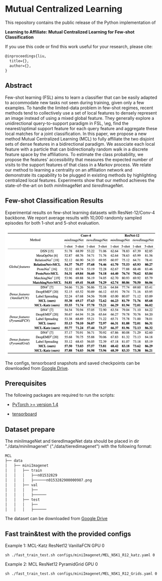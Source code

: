 # Mutual Centralized Learning

This repository contains the public release of the Python implementation of

**Learning to Affiliate: Mutual Centralized Learning for Few-shot Classification**

If you use this code or find this work useful for your research, please cite:

```
@inproceedings{liu,
  title={},
  author={},
}
```

## Abstract

Few-shot learning (FSL) aims to learn a classifier that can be easily adapted to accommodate new tasks not seen during training, given only a few examples. To handle the limited-data problem in few-shot regimes, recent methods tend to collectively use a set of local features to densely represent an image instead of using a mixed global feature. They generally explore a unidirectional query-to-support paradigm in FSL, \eg, find the nearest/optimal support feature for each query feature and aggregate these local matches for a joint classification. In this paper, we propose a new method Mutual Centralized Learning (MCL) to fully affiliate the two disjoint sets of dense features in a bidirectional paradigm. We associate each local feature with a particle that can bidirectionally random walk in a discrete feature space by the affiliations. To estimate the class probability, we propose the features' accessibility that measures the expected number of visits to the support features of that class in a Markov process. We relate our method to learning a centrality on an affiliation network and demonstrate its capability to be plugged in existing methods by highlighting centralized local features. Experiments show that our method achieves the state-of-the-art on both *mini*ImageNet and *tiered*ImageNet.

## Few-shot Classification Results

Experimental results on few-shot learning datasets with ResNet-12/Conv-4 backbone. We report average results with 10,000 randomly sampled episodes for both 1-shot and 5-shot evaluation.

<img src='README_imgs/results.png' width='800'>

The configs, tensorboard snapshots and saved checkpoints can be downloaded from [Google Drive](https://drive.google.com/drive/folders/1MWRvIDLRhBB9lL0yfLg84Ynq532gR5P6?usp=sharing).

## Prerequisites

The following packages are required to run the scripts:

- [PyTorch >= version 1.4](https://pytorch.org)

- [tensorboard](https://www.tensorflow.org/tensorboard)

## Dataset prepare

The miniImageNet and tieredImageNet data should be placed in dir "./data/miniImagenet" ("./data/tieredimagenet") with the following format:

```
MCL
├── data
│   ├── miniImagenet
│   │   ├── train
│   │   │   ├──n01532829
│   │   │   ├──────n0153282900000987.png
│   │   ├── val
│   │   │   ├──
│   │   │   ├──────
│   │   ├── test
│   │   │   ├── 
│   │   │   ├──────
```

The dataset can be downloaded from [Google Drive](https://drive.google.com/drive/folders/1sXJgi9pXo8i3Jj1nk08Sxo6x7dAQjf9u?usp=sharing)

## Fast train&test with the provided configs

Example 1: MCL-Katz ResNet12 VanillaFCN GPU 0

```
sh ./fast_train_test.sh configs/miniImagenet/MEL_N5K1_R12_katz.yaml 0
```

Example 2: MCL ResNet12 PyramidGrid GPU 0

```
sh ./fast_train_test.sh configs/miniImagenet/MEL_N5K1_R12_Grids.yaml 0
```

